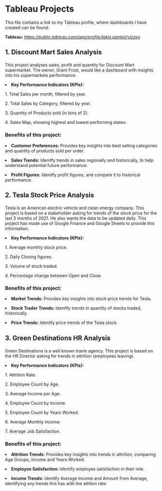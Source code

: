 # Tableau Projects
<p> This file contains a link to my Tableau profile, where dashboards I have created can be found: 

  **<p> Tableau:** *https://public.tableau.com/app/profile/lakis.panteli/vizzes* </p>

## <p> 1. Discount Mart Sales Analysis <p/>
<p> This project analyses sales, profit and quantity for Discount Mart supermarket. The owner, Grant Frost, would like a dashboard with insights into his supermarkets performance.</p>

**<p><li> Key Performance Indicators (KPIs):** </li></p>
<p> 1. Total Sales per month, filtered by year.</p>
<p> 2. Total Sales by Category, filtered by year.</p>
<p> 3. Quantity of Products sold (in bins of 2).</p>
<p> 4. Sales Map, showing highest and lowest performing states.</p>


### <p> Benefits of this project: <p/>
**<p><li> Customer Preferences:** Provides key insights into best selling categories and quantity of products sold per order.<p/>
**<p><li> Sales Trends:** Idenitfy trends in sales regionally and historically, to help understand potential future performance. <p/>
**<p><li> Profit Figures:** Idenitfy profit figures, and compare it to historical performance. <p/>

## <p> 2. Tesla Stock Price Analysis <p/>
<p> Tesla is an American electric vehicle and clean energy company. This project is based on a stakeholder asking for trends of the stock price for the last 3 months of 2021. He also wants the data to be updated daily. This project has made use of Google Finance and Google Sheets to provide this information.</p>

**<p><li> Key Performance Indicators (KPIs):** </li></p>
<p> 1. Average monthly stock price.</p>
<p> 2. Daily Closing figures.</p>
<p> 3. Volume of stock traded.</p>
<p> 4. Percentage change between Open and Close.</p>


### <p> Benefits of this project: <p/>
**<p> <li> Market Trends:** Provides key insights into stock price trends for Tesla. <p/>
**<p> <li> Stock Trader Trends:** Idenitfy trends in quantity of stocks traded, historically. <p/>
**<p> <li> Price Trends:** Idenitfy price trends of the Tesla stock. <p/>

## <p> 3. Green Destinations HR Analysis <p/>
<p> Green Destinations is a well known travle agency. This project is based on the HR Director asking for trends in attrition (employees leaving). </p>

**<p><li> Key Performance Indicators (KPIs):** </li></p>
<p> 1. Attrition Rate.</p>
<p> 2. Employee Count by Age.</p>
<p> 3. Average Income per Age.</p>
<p> 4. Employee Count by Income.</p>
<p> 5. Employee Count by Years Worked.</p>
<p> 6. Average Monthly income.</p>
<p> 7. Average Job Satisfaction.</p>

### <p> Benefits of this project: <p/>
**<p> <li> Attrition Trends:** Provides key insights into trends in attrition, comparing Age Groups, Income and Years Worked. <p/>
**<p> <li> Employee Satisfaction:** Identify employee satisfaction in their role. <p/>
**<p> <li> Income Trends:** Idenitfy Average Income and Amount from Average, identifying any trends this has with the attition rate. <p/>
